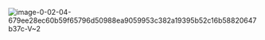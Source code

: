 ![image-0-02-04-679ee28ec60b59f65796d50988ea9059953c382a19395b52c16b58820647b37c-V~2](https://user-images.githubusercontent.com/105316196/177009576-5b219fcc-e924-4018-8470-b350ca8251e9.jpg)
<!DOCTYPE html>
<html>
 <head>
  <meta charset="UTF-8">
  <title></title>
 </head>







